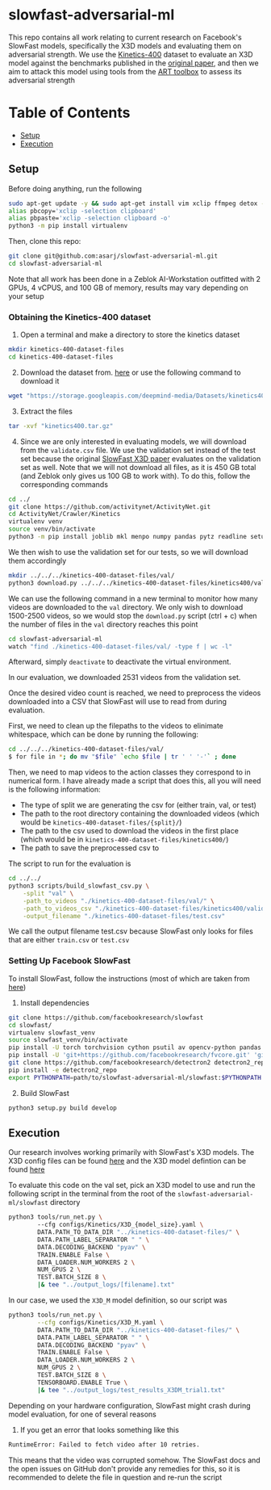 # slowfast-adversarial-ml

This repo contains all work relating to current research on Facebook's SlowFast models, specifically the X3D models and evaluating them on adversarial strength. We use the [Kinetics-400](https://deepmind.com/research/open-source/kinetics) dataset to evaluate an X3D model against the benchmarks published in the [original paper](https://arxiv.org/pdf/2004.04730.pdf), and then we aim to attack this model using tools from the [ART toolbox](https://github.com/Trusted-AI/adversarial-robustness-toolbox/blob/main/examples/get_started_pytorch.py) to assess its adversarial strength

# Table of Contents
- [Setup](#Setup)
- [Execution](#Execution)

## Setup
Before doing anything, run the following
```bash
sudo apt-get update -y && sudo apt-get install vim xclip ffmpeg detox -y
alias pbcopy='xclip -selection clipboard'
alias pbpaste='xclip -selection clipboard -o'
python3 -m pip install virtualenv
```
Then, clone this repo:
```bash
git clone git@github.com:asarj/slowfast-adversarial-ml.git
cd slowfast-adversarial-ml
```

Note that all work has been done in a Zeblok AI-Workstation outfitted with 2 GPUs, 4 vCPUS, and 100 GB of memory, results may vary depending on your setup

### Obtaining the Kinetics-400 dataset
1. Open a terminal and make a directory to store the kinetics dataset
```bash
mkdir kinetics-400-dataset-files
cd kinetics-400-dataset-files
```
2. Download the dataset from. [here](https://deepmind.com/research/open-source/kinetics) or use the following command to download it
```bash
wget "https://storage.googleapis.com/deepmind-media/Datasets/kinetics400.tar.gz"
```
3. Extract the files
```bash
tar -xvf "kinetics400.tar.gz"
```
4. Since we are only interested in evaluating models, we will download from the `validate.csv` file. We use the validation set instead of the test set because the original [SlowFast X3D paper](https://arxiv.org/pdf/2004.04730.pdf) evaluates on the validation set as well. Note that we will not download all files, as it is 450 GB total (and Zeblok only gives us 100 GB to work with). To do this, follow the corresponding commands
```bash
cd ../
git clone https://github.com/activitynet/ActivityNet.git
cd ActivityNet/Crawler/Kinetics
virtualenv venv
source venv/bin/activate
python3 -m pip install joblib mkl menpo numpy pandas pytz readline setuptools six tk wheel decorator olefile youtube-dl
```

We then wish to use the validation set for our tests, so we will download them accordingly
```bash
mkdir ../../../kinetics-400-dataset-files/val/
python3 download.py ../../../kinetics-400-dataset-files/kinetics400/validate.csv ../../../kinetics-400-dataset-files/val/
```

We can use the following command in a new terminal to monitor how many videos are downloaded to the `val` directory. We only wish to download 1500-2500 videos, so we would stop the `download.py` script (ctrl + c) when the number of files in the `val` directory reaches this point
```bash
cd slowfast-adversarial-ml 
watch "find ./kinetics-400-dataset-files/val/ -type f | wc -l"
```
Afterward, simply `deactivate` to deactivate the virtual environment.


In our evaluation, we downloaded 2531 videos from the validation set.

Once the desired video count is reached, we need to preprocess the videos downloaded into a CSV that SlowFast will use to read from during evaluation. 

First, we need to clean up the filepaths to the videos to elinimate whitespace, which can be done by running the following:
```bash
cd ../../../kinetics-400-dataset-files/val/
$ for file in *; do mv "$file" `echo $file | tr ' ' '-'` ; done 
```

Then, we need to map videos to the action classes they correspond to in numerical form. I have already made a script that does this, all you will need is the following information:
- The type of split we are generating the csv for (either train, val, or test)
- The path to the root directory containing the downloaded videos (which would be `kinetics-400-dataset-files/{split}/`)
- The path to the csv used to download the videos in the first place (which would be in `kinetics-400-dataset-files/kinetics400/`)
- The path to save the preprocessed csv to


The script to run for the evaluation is
```bash
cd ../../
python3 scripts/build_slowfast_csv.py \
    -split "val" \
    -path_to_videos "./kinetics-400-dataset-files/val/" \
    -path_to_videos_csv "./kinetics-400-dataset-files/kinetics400/validate.csv" \
    -output_filename "./kinetics-400-dataset-files/test.csv"
```
We call the output filename test.csv because SlowFast only looks for files that are either `train.csv` or `test.csv`

### Setting Up Facebook SlowFast
To install SlowFast, follow the instructions (most of which are taken from [here](https://github.com/facebookresearch/SlowFast/blob/master/INSTALL.md))
1. Install dependencies
```bash
git clone https://github.com/facebookresearch/slowfast
cd slowfast/
virtualenv slowfast_venv
source slowfast_venv/bin/activate
pip install -U torch torchvision cython psutil av opencv-python pandas pillow simplejson iopath moviepy pytorchvideo sklearn
pip install -U 'git+https://github.com/facebookresearch/fvcore.git' 'git+https://github.com/cocodataset/cocoapi.git#subdirectory=PythonAPI'
git clone https://github.com/facebookresearch/detectron2 detectron2_repo
pip install -e detectron2_repo
export PYTHONPATH=path/to/slowfast-adversarial-ml/slowfast:$PYTHONPATH
```

2. Build SlowFast
```bash
python3 setup.py build develop
```

## Execution
Our research involves working primarily with SlowFast's X3D models. The X3D config files can be found [here](https://github.com/facebookresearch/SlowFast/tree/master/configs/Kinetics) and the X3D model defintion can be found [here](https://github.com/facebookresearch/SlowFast/blob/e2894034797b9d77625e36f39150380d4d26c878/slowfast/models/video_model_builder.py#L617)

To evaluate this code on the val set, pick an X3D model to use and run the following script in the terminal from the root of the `slowfast-adversarial-ml/slowfast` directory
```bash
python3 tools/run_net.py \ 
        --cfg configs/Kinetics/X3D_{model_size}.yaml \ 
        DATA.PATH_TO_DATA_DIR "../kinetics-400-dataset-files/" \ 
        DATA.PATH_LABEL_SEPARATOR " " \ 
        DATA.DECODING_BACKEND "pyav" \ 
        TRAIN.ENABLE False \ 
        DATA_LOADER.NUM_WORKERS 2 \ 
        NUM_GPUS 2 \ 
        TEST.BATCH_SIZE 8 \ 
        |& tee "../output_logs/[filename].txt"
```

In our case, we used the `X3D_M` model definition, so our script was
```bash
python3 tools/run_net.py \
        --cfg configs/Kinetics/X3D_M.yaml \
        DATA.PATH_TO_DATA_DIR "../kinetics-400-dataset-files/" \
        DATA.PATH_LABEL_SEPARATOR " " \
        DATA.DECODING_BACKEND "pyav" \
        TRAIN.ENABLE False \
        DATA_LOADER.NUM_WORKERS 2 \
        NUM_GPUS 2 \
        TEST.BATCH_SIZE 8 \
        TENSORBOARD.ENABLE True \
        |& tee "../output_logs/test_results_X3DM_trial1.txt"
```

Depending on your hardware configuration, SlowFast might crash during model evaluation, for one of several reasons
1. If you get an error that looks something like this 
```bash
RuntimeError: Failed to fetch video after 10 retries.
```
This means that the video was corrupted somehow. The SlowFast docs and the open issues on GitHub don't provide any remedies for this, so it is recommended to delete the file in question and re-run the script